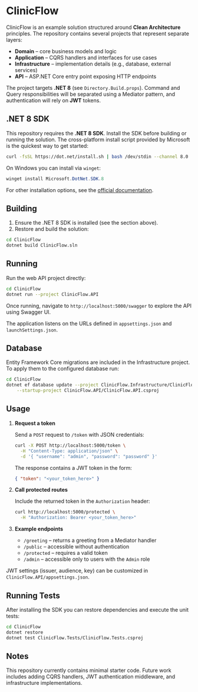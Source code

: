 # ClinicFlow

ClinicFlow is an example solution structured around **Clean Architecture** principles. The repository contains several projects that represent separate layers:

- **Domain** – core business models and logic
- **Application** – CQRS handlers and interfaces for use cases
- **Infrastructure** – implementation details (e.g., database, external services)
- **API** – ASP.NET Core entry point exposing HTTP endpoints


The project targets **.NET 8** (see `Directory.Build.props`). Command and Query responsibilities will be separated using a Mediator pattern, and authentication will rely on **JWT** tokens.

## .NET 8 SDK

This repository requires the **.NET 8 SDK**. Install the SDK before building or running the solution. The cross-platform install script provided by Microsoft is the quickest way to get started:

```bash
curl -fsSL https://dot.net/install.sh | bash /dev/stdin --channel 8.0
```

On Windows you can install via `winget`:

```powershell
winget install Microsoft.DotNet.SDK.8
```

For other installation options, see the [official documentation](https://learn.microsoft.com/dotnet/core/install/).

## Building

1. Ensure the .NET 8 SDK is installed (see the section above).
2. Restore and build the solution:

```bash
cd ClinicFlow
dotnet build ClinicFlow.sln
```

## Running

Run the web API project directly:

```bash
cd ClinicFlow
dotnet run --project ClinicFlow.API
```

Once running, navigate to `http://localhost:5000/swagger` to explore the API using Swagger UI.

The application listens on the URLs defined in `appsettings.json` and `launchSettings.json`.

## Database

Entity Framework Core migrations are included in the Infrastructure project. To apply them to the configured database run:

```bash
cd ClinicFlow
dotnet ef database update --project ClinicFlow.Infrastructure/ClinicFlow.Infrastructure.csproj \
    --startup-project ClinicFlow.API/ClinicFlow.API.csproj
```

## Usage

1. **Request a token**
   
   Send a `POST` request to `/token` with JSON credentials:

   ```bash
   curl -X POST http://localhost:5000/token \
     -H "Content-Type: application/json" \
     -d '{ "username": "admin", "password": "password" }'
   ```

   The response contains a JWT token in the form:

   ```json
   { "token": "<your_token_here>" }
   ```

2. **Call protected routes**

   Include the returned token in the `Authorization` header:

   ```bash
   curl http://localhost:5000/protected \
     -H "Authorization: Bearer <your_token_here>"
   ```

3. **Example endpoints**
   
   - `/greeting` – returns a greeting from a Mediator handler
   - `/public` – accessible without authentication
   - `/protected` – requires a valid token
   - `/admin` – accessible only to users with the `Admin` role

JWT settings (issuer, audience, key) can be customized in `ClinicFlow.API/appsettings.json`.

## Running Tests

After installing the SDK you can restore dependencies and execute the unit tests:

```bash
cd ClinicFlow
dotnet restore
dotnet test ClinicFlow.Tests/ClinicFlow.Tests.csproj
```

## Notes

This repository currently contains minimal starter code. Future work includes adding CQRS handlers, JWT authentication middleware, and infrastructure implementations.
